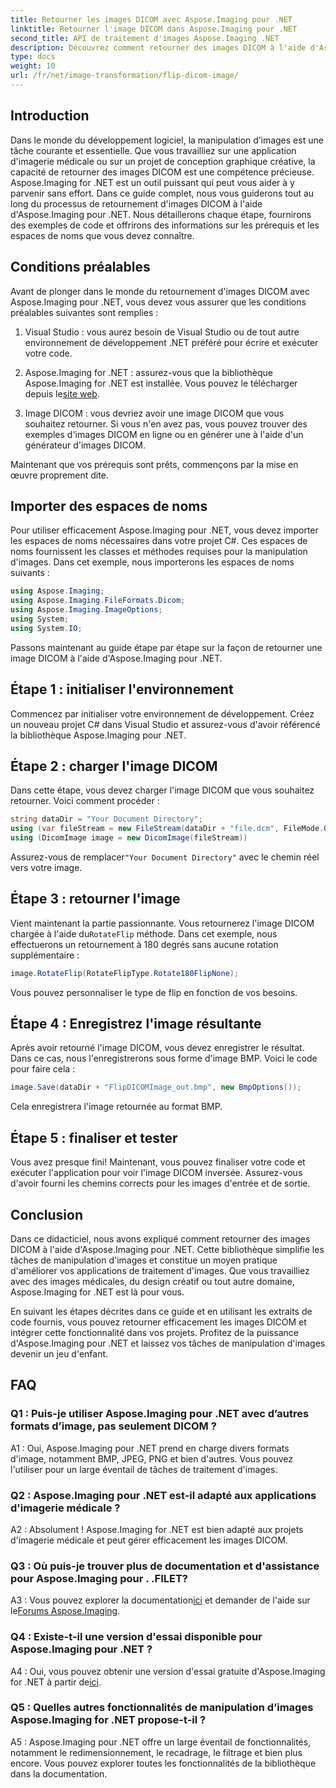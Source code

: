 ```yaml
---
title: Retourner les images DICOM avec Aspose.Imaging pour .NET
linktitle: Retourner l'image DICOM dans Aspose.Imaging pour .NET
second_title: API de traitement d'images Aspose.Imaging .NET
description: Découvrez comment retourner des images DICOM à l'aide d'Aspose.Imaging pour .NET. Manipulation d’images simple et efficace pour les applications médicales et plus encore.
type: docs
weight: 10
url: /fr/net/image-transformation/flip-dicom-image/
---
```

## Introduction

Dans le monde du développement logiciel, la manipulation d’images est une tâche courante et essentielle. Que vous travailliez sur une application d'imagerie médicale ou sur un projet de conception graphique créative, la capacité de retourner des images DICOM est une compétence précieuse. Aspose.Imaging for .NET est un outil puissant qui peut vous aider à y parvenir sans effort. Dans ce guide complet, nous vous guiderons tout au long du processus de retournement d'images DICOM à l'aide d'Aspose.Imaging pour .NET. Nous détaillerons chaque étape, fournirons des exemples de code et offrirons des informations sur les prérequis et les espaces de noms que vous devez connaître.

## Conditions préalables

Avant de plonger dans le monde du retournement d'images DICOM avec Aspose.Imaging pour .NET, vous devez vous assurer que les conditions préalables suivantes sont remplies :

1. Visual Studio : vous aurez besoin de Visual Studio ou de tout autre environnement de développement .NET préféré pour écrire et exécuter votre code.

2.  Aspose.Imaging for .NET : assurez-vous que la bibliothèque Aspose.Imaging for .NET est installée. Vous pouvez le télécharger depuis le[site web](https://releases.aspose.com/imaging/net/).

3. Image DICOM : vous devriez avoir une image DICOM que vous souhaitez retourner. Si vous n'en avez pas, vous pouvez trouver des exemples d'images DICOM en ligne ou en générer une à l'aide d'un générateur d'images DICOM.

Maintenant que vos prérequis sont prêts, commençons par la mise en œuvre proprement dite.

## Importer des espaces de noms

Pour utiliser efficacement Aspose.Imaging pour .NET, vous devez importer les espaces de noms nécessaires dans votre projet C#. Ces espaces de noms fournissent les classes et méthodes requises pour la manipulation d'images. Dans cet exemple, nous importerons les espaces de noms suivants :

```csharp
using Aspose.Imaging;
using Aspose.Imaging.FileFormats.Dicom;
using Aspose.Imaging.ImageOptions;
using System;
using System.IO;
```

Passons maintenant au guide étape par étape sur la façon de retourner une image DICOM à l'aide d'Aspose.Imaging pour .NET.

## Étape 1 : initialiser l'environnement

Commencez par initialiser votre environnement de développement. Créez un nouveau projet C# dans Visual Studio et assurez-vous d'avoir référencé la bibliothèque Aspose.Imaging pour .NET.

## Étape 2 : charger l'image DICOM

Dans cette étape, vous devez charger l'image DICOM que vous souhaitez retourner. Voici comment procéder :

```csharp
string dataDir = "Your Document Directory";
using (var fileStream = new FileStream(dataDir + "file.dcm", FileMode.Open, FileAccess.Read))
using (DicomImage image = new DicomImage(fileStream))
```

 Assurez-vous de remplacer`"Your Document Directory"` avec le chemin réel vers votre image.

## Étape 3 : retourner l'image

 Vient maintenant la partie passionnante. Vous retournerez l'image DICOM chargée à l'aide du`RotateFlip` méthode. Dans cet exemple, nous effectuerons un retournement à 180 degrés sans aucune rotation supplémentaire :

```csharp
image.RotateFlip(RotateFlipType.Rotate180FlipNone);
```

Vous pouvez personnaliser le type de flip en fonction de vos besoins.

## Étape 4 : Enregistrez l'image résultante

Après avoir retourné l'image DICOM, vous devez enregistrer le résultat. Dans ce cas, nous l'enregistrerons sous forme d'image BMP. Voici le code pour faire cela :

```csharp
image.Save(dataDir + "FlipDICOMImage_out.bmp", new BmpOptions());
```

Cela enregistrera l'image retournée au format BMP.

## Étape 5 : finaliser et tester

Vous avez presque fini! Maintenant, vous pouvez finaliser votre code et exécuter l'application pour voir l'image DICOM inversée. Assurez-vous d'avoir fourni les chemins corrects pour les images d'entrée et de sortie.

## Conclusion

Dans ce didacticiel, nous avons expliqué comment retourner des images DICOM à l'aide d'Aspose.Imaging pour .NET. Cette bibliothèque simplifie les tâches de manipulation d'images et constitue un moyen pratique d'améliorer vos applications de traitement d'images. Que vous travailliez avec des images médicales, du design créatif ou tout autre domaine, Aspose.Imaging for .NET est là pour vous.

En suivant les étapes décrites dans ce guide et en utilisant les extraits de code fournis, vous pouvez retourner efficacement les images DICOM et intégrer cette fonctionnalité dans vos projets. Profitez de la puissance d'Aspose.Imaging pour .NET et laissez vos tâches de manipulation d'images devenir un jeu d'enfant.

## FAQ

### Q1 : Puis-je utiliser Aspose.Imaging pour .NET avec d’autres formats d’image, pas seulement DICOM ?
A1 : Oui, Aspose.Imaging pour .NET prend en charge divers formats d'image, notamment BMP, JPEG, PNG et bien d'autres. Vous pouvez l'utiliser pour un large éventail de tâches de traitement d'images.

### Q2 : Aspose.Imaging pour .NET est-il adapté aux applications d'imagerie médicale ?
A2 : Absolument ! Aspose.Imaging for .NET est bien adapté aux projets d'imagerie médicale et peut gérer efficacement les images DICOM.

### Q3 : Où puis-je trouver plus de documentation et d'assistance pour Aspose.Imaging pour . .FILET?
 A3 : Vous pouvez explorer la documentation[ici](https://reference.aspose.com/imaging/net/) et demander de l'aide sur le[Forums Aspose.Imaging](https://forum.aspose.com/).

### Q4 : Existe-t-il une version d'essai disponible pour Aspose.Imaging pour .NET ?
 A4 : Oui, vous pouvez obtenir une version d'essai gratuite d'Aspose.Imaging for .NET à partir de[ici](https://releases.aspose.com/).

### Q5 : Quelles autres fonctionnalités de manipulation d’images Aspose.Imaging for .NET propose-t-il ?
A5 : Aspose.Imaging pour .NET offre un large éventail de fonctionnalités, notamment le redimensionnement, le recadrage, le filtrage et bien plus encore. Vous pouvez explorer toutes les fonctionnalités de la bibliothèque dans la documentation.